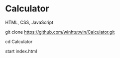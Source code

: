 # Calculator
HTML, CSS, JavaScript

git clone https://github.com/winhtutwin/Calculator.git
 
cd Calculator
 
start index.html
